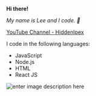 **Hi there!**

*My name is Lee and I code. 🙂*

[YouTube Channel - HiddenIpex](https://www.youtube.com/channel/UCNMXD_wawsOh5N4gpmqX74w?view_as=subscriber)

I code in the following languages:

 - JavaScript
 - Node.js
 - HTML
 - React JS
 

![enter image description here](https://github-readme-stats.vercel.app/api?username=hiddenipex&&show_icons=true&title_color=ffffff&icon_color=bb2acf&text_color=daf7dc&bg_color=151515)

